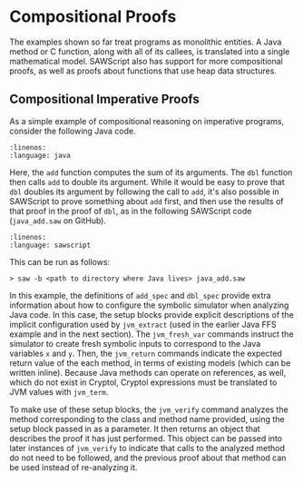 # Compositional Proofs

The examples shown so far treat programs as monolithic entities. A
Java method or C function, along with all of its callees, is
translated into a single mathematical model. SAWScript also has
support for more compositional proofs, as well as proofs about
functions that use heap data structures.

## Compositional Imperative Proofs

As a simple example of compositional reasoning on imperative programs,
consider the following Java code.

```{literalinclude} code/Add.java
:linenos:
:language: java
```

Here, the `add` function computes the sum of its arguments. The `dbl`
function then calls `add` to double its argument. While it would be easy
to prove that `dbl` doubles its argument by following the call to `add`,
it's also possible in SAWScript to prove something about `add` first,
and then use the results of that proof in the proof of `dbl`, as in the
following SAWScript code (`java_add.saw` on GitHub).

```{literalinclude} code/java_add.saw
:linenos:
:language: sawscript
```

This can be run as follows:

```console
> saw -b <path to directory where Java lives> java_add.saw
```

In this example, the definitions of `add_spec` and `dbl_spec` provide
extra information about how to configure the symbolic simulator when
analyzing Java code. In this case, the setup blocks provide explicit
descriptions of the implicit configuration used by
`jvm_extract` (used in the earlier Java FFS example and in the
next section). The `jvm_fresh_var` commands instruct the simulator to
create fresh symbolic inputs to correspond to the Java variables `x` and
`y`. Then, the `jvm_return` commands indicate the expected return value
of the each method, in terms of existing models (which can be written
inline). Because Java methods can operate on references, as well, which
do not exist in Cryptol, Cryptol expressions must be translated to JVM
values with `jvm_term`.

To make use of these setup blocks, the `jvm_verify` command analyzes
the method corresponding to the class and method name provided, using
the setup block passed in as a parameter. It then returns an object
that describes the proof it has just performed. This object can be
passed into later instances of `jvm_verify` to indicate that calls to
the analyzed method do not need to be followed, and the previous proof
about that method can be used instead of re-analyzing it.
